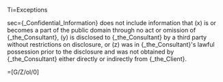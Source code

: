 Ti=Exceptions

sec={_Confidential_Information} does not include information that (x) is or becomes a part of the public domain through no act or omission of {_the_Consultant}, (y) is disclosed to {_the_Consultant} by a third party without restrictions on disclosure, or (z) was in {_the_Consultant}'s lawful possession prior to the disclosure and was not obtained by {_the_Consultant} either directly or indirectly from {_the_Client}.

=[G/Z/ol/0]
